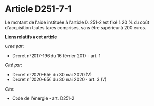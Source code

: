 # Article D251-7-1

Le montant de l'aide instituée à l'article D. 251-2 est fixé à 20 % du coût d'acquisition toutes taxes comprises, sans être
supérieur à 200 euros.

**Liens relatifs à cet article**

_Créé par_:

  - Décret n°2017-196 du 16 février 2017 - art. 1

_Cité par_:

  - Décret n°2020-656 du 30 mai 2020 (V)
  - Décret n°2020-656 du 30 mai 2020 - art. 3 (V)

_Cite_:

  - Code de l'énergie - art. D251-2
